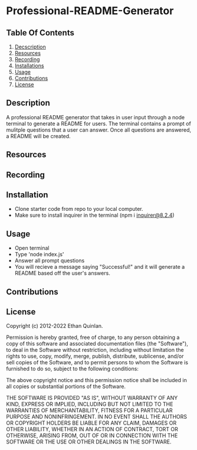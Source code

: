 # Professional-README-Generator

## Table Of Contents

1. [Decscription](#description)
2. [Resources](#resources)
3. [Recording](#recording)
4. [Installations](#installations)
5. [Usage](#usage)
6. [Contributions](#contributions)
7. [License](#license)

## Description <a name="description"></a>
A professional README generator that takes in user input through a node terminal to generate a README for users. The terminal contains a prompt of mulitple questions that a user can answer. Once all questions are answered, a README will be created.

## Resources <a name="resources"></a>


## Recording <a name="recording"></a>

## Installation <a name="installation"></a>
- Clone starter code from repo to your local computer.
- Make sure to install inquirer in the terminal (npm i inquirer@8.2.4)


## Usage <a name="usage"></a> 

- Open terminal
- Type 'node index.js'
- Answer all prompt questions
- You will recieve a message saying "Successful!" and it will generate a README based off the user's answers.

## Contributions <a name="contributions"></a> 

## License <a name="license"></a>

Copyright (c) 2012-2022 Ethan Quinlan.

Permission is hereby granted, free of charge, to any person obtaining
a copy of this software and associated documentation files (the
"Software"), to deal in the Software without restriction, including
without limitation the rights to use, copy, modify, merge, publish,
distribute, sublicense, and/or sell copies of the Software, and to
permit persons to whom the Software is furnished to do so, subject to
the following conditions:

The above copyright notice and this permission notice shall be
included in all copies or substantial portions of the Software.

THE SOFTWARE IS PROVIDED "AS IS", WITHOUT WARRANTY OF ANY KIND,
EXPRESS OR IMPLIED, INCLUDING BUT NOT LIMITED TO THE WARRANTIES OF
MERCHANTABILITY, FITNESS FOR A PARTICULAR PURPOSE AND
NONINFRINGEMENT. IN NO EVENT SHALL THE AUTHORS OR COPYRIGHT HOLDERS BE
LIABLE FOR ANY CLAIM, DAMAGES OR OTHER LIABILITY, WHETHER IN AN ACTION
OF CONTRACT, TORT OR OTHERWISE, ARISING FROM, OUT OF OR IN CONNECTION
WITH THE SOFTWARE OR THE USE OR OTHER DEALINGS IN THE SOFTWARE.